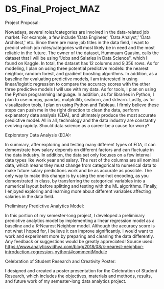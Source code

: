 # DS_Final_Project_MAZ
Project Proposal: 

Nowadays, several roles/categories are involved in the data-related job market. For example, a few include 'Data Engineer,' 'Data Analyst,' 'Data Architect,' etc. Since there are many job titles in the data field, I want to predict which job roles/categories will most likely be in need and the most reliable in the future. The owner of the dataset, Hummaam Qaasim, calls the dataset that I will be using "Jobs and Salaries in Data Science", which I found on Kaggle. In total, the dataset has 12 columns and 9,356 rows. As for modeling, I plan on using three potential predictive models: the nearest neighbor, random forest, and gradient boosting algorithms. In addition, as a baseline for evaluating predictive models, I am interested in using linear/logistic regression to compare the accuracy scores with the other three predictive models I will use with my data. As for tools, I plan on using the Python programming language. In addition, as for libraries in Python, I plan to use numpy, pandas, matplotlib, seaborn, and sklearn. Lastly, as for visualization tools, I plan on using Python and Tableau. I firmly believe these steps can push me in the right direction to clean the data, perform explanatory data analysis (EDA), and ultimately produce the most accurate predictive model. All in all, technology and the data industry are constantly evolving rapidly. Should data science as a career be a cause for worry?

Exploratory Data Analysis (EDA):

In summary, after exploring and testing many different types of EDA, it can demonstrate how salary depends on different factors and can fluctuate in the data industry. In addition, the data set only focuses on a few interval data types like work year and salary. The rest of the columns are all nominal data, which means they must change from categorical to numerical data to make future salary predictions work and be as accurate as possible. The only way to make this change is by using the one-hot encoding, as you demonstrated in class, by transferring the categorical variables into a numerical layout before splitting and testing with the ML algorithms. Finally, I enjoyed exploring and learning more about different variables affecting salaries in the data field. 

Preliminary Predictive Analytics Model:

In this portion of my semester-long project, I developed a preliminary predictive analytics model by implementing a linear regression model as a baseline and a K-Nearest Neighbor model. Although the accuracy score is not what I hoped for, I believe it can improve significantly. I would want to work and experiment more by preparing and cleaning the data differently. Any feedback or suggestions would be greatly appreciated!
Source used: https://www.analyticsvidhya.com/blog/2018/08/k-nearest-neighbor-introduction-regression-python/#commentModule

Celebration of Student Research and Creativity Poster:

I designed and created a poster presentation for the Celebration of Student Research, which includes the objectives, materials and methods, results, and future work of my semester-long data analytics project.  
